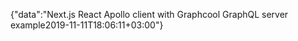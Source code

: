 {"data":"Next.js React Apollo client with Graphcool GraphQL server example2019-11-11T18:06:11+03:00"}
